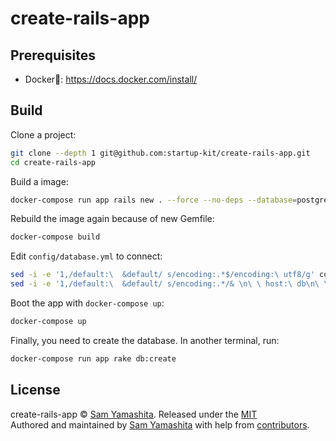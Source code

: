 # create-rails-app

## Prerequisites

- Docker:whale2:: https://docs.docker.com/install/

## Build

Clone a project:

```bash
git clone --depth 1 git@github.com:startup-kit/create-rails-app.git
cd create-rails-app
```

Build a image:

```bash
docker-compose run app rails new . --force --no-deps --database=postgresql --skip-yarn --skip-coffee --skip-javascript --skip-test --skip-bundle
```

Rebuild the image again because of new Gemfile:

```bash
docker-compose build
```

Edit `config/database.yml` to connect:

```bash
sed -i -e '1,/default:\  &default/ s/encoding:.*$/encoding:\ utf8/g' config/database.yml
sed -i -e '1,/default:\  &default/ s/encoding:.*/& \n\ \ host:\ db\n\ \ username:\ postgres\n\ \ password:/g' config/database.yml
```

Boot the app with `docker-compose up`:

```bash
docker-compose up
```

Finally, you need to create the database. In another terminal, run:

```bash
docker-compose run app rake db:create
```

## License

create-rails-app © [Sam Yamashita](https://twitter.com/sota0805). Released under the [MIT](LICENSE)<br/>
Authored and maintained by [Sam Yamashita](https://twitter.com/sota0805) with help from [contributors](https://github.com/startup-kit/create-rails-app/contributors).
